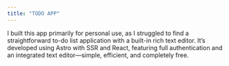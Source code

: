 ```yaml
---
title: "TODO APP"
---
```


I built this app primarily for personal use, as I struggled to find a straightforward to-do list application with a built-in rich text editor. It’s developed using Astro with SSR and React, featuring full authentication and an integrated text editor—simple, efficient, and completely free.
